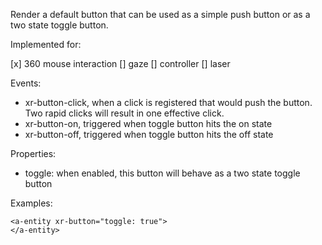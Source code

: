 Render a default button that can be used as a simple push button or as a two state toggle button.

Implemented for:

[x] 360 mouse interaction
[] gaze
[] controller
[] laser

Events:

- xr-button-click, when a click is registered that would push the button. Two rapid clicks will result in one effective click.
- xr-button-on, triggered when toggle button hits the on state
- xr-button-off, triggered when toggle button hits the off state

Properties:

- toggle: when enabled, this button will behave as a two state toggle button

Examples:

```
<a-entity xr-button="toggle: true">
</a-entity>
```
